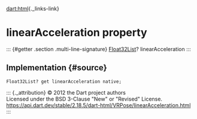 [dart:html](../../dart-html/dart-html-library){._links-link}

linearAcceleration property
===========================

::: {#getter .section .multi-line-signature}
[Float32List](../../dart-typed_data/float32list-class)?
linearAcceleration
:::

Implementation {#source}
--------------

``` {.language-dart data-language="dart"}
Float32List? get linearAcceleration native;
```

::: {._attribution}
© 2012 the Dart project authors\
Licensed under the BSD 3-Clause \"New\" or \"Revised\" License.\
<https://api.dart.dev/stable/2.18.5/dart-html/VRPose/linearAcceleration.html>
:::
